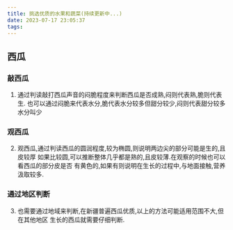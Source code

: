 ```yaml
---
title: 挑选优质的水果和蔬菜(持续更新中...)
date: 2023-07-17 23:05:37
tags:
---
```

## 西瓜

### 敲西瓜
1. 通过判读敲打西瓜声音的闷脆程度来判断西瓜是否成熟,闷则代表熟,脆则代表生.
   也可以通过闷脆来代表水分,脆代表水分较多但甜分较少,闷则代表甜分较多水分叫少
### 观西瓜
2. 观西瓜,通过判读西瓜的圆润程度,较为椭圆,则说明两边尖的部分可能是生的,且皮较厚
   如果比较圆,可以推断整体几乎都是熟的,且皮较薄.在观察的时候也可以看西瓜的部分皮是否
   有黄色的,如果有则说明在生长的过程中,与地面接触,营养汲取较多.
### 通过地区判断
3. 也需要通过地域来判断,在新疆普遍西瓜优质,以上的方法可能适用范围不大,但在其他地区
   生长的西瓜就需要仔细判断.
